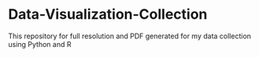 # Data-Visualization-Collection
This repository for full resolution and PDF generated for my data collection using Python and R
